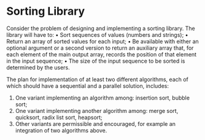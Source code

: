 # Sorting Library
Consider the problem of designing and implementing a sorting library. The library will have to: 
• Sort sequences of values (numbers and strings); 
• Return an array of sorted values for each input; 
• Be available with either an optional argument or a second version to return an auxiliary array that, for each element of the main output array, records the position of that element in the input sequence; 
• The size of the input sequence to be sorted is determined by the users.

The plan for implementation of at least two different algorithms, each of which should have a sequential and a parallel solution, includes:
1. One variant implementing an algorithm among: insertion sort, bubble sort;
2. One variant implementing another algorithm among: merge sort, quicksort, radix list sort, heapsort;
3. Other variants are permissible and encouraged, for example an integration of two algorithms above.
